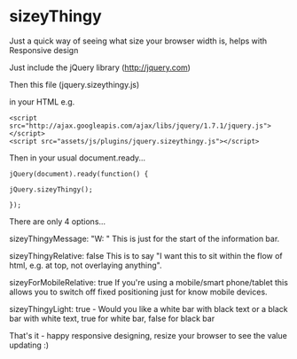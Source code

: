 sizeyThingy
===========

Just a quick way of seeing what size your browser width is, helps with Responsive design

Just include the jQuery library (http://jquery.com)

Then this file (jquery.sizeythingy.js)

in your HTML e.g.

    <script src="http://ajax.googleapis.com/ajax/libs/jquery/1.7.1/jquery.js"></script> 
    <script src="assets/js/plugins/jquery.sizeythingy.js"></script> 

Then in your usual document.ready...


    jQuery(document).ready(function() {

    jQuery.sizeyThingy(); 
    
    });

There are only 4 options...

sizeyThingyMessage: "W: "
This is just for the start of the information bar.

sizeyThingyRelative: false
This is to say "I want this to sit within the flow of html, e.g. at top, not overlaying anything".

sizeyForMobileRelative: true
If you're using a mobile/smart phone/tablet this allows you to switch off fixed positioning just for know mobile devices.

sizeyThingyLight: true - Would you like a white bar with black text or a black bar with white text, true for white bar, false for black bar

That's it - happy responsive designing, resize your browser to see the value updating :)